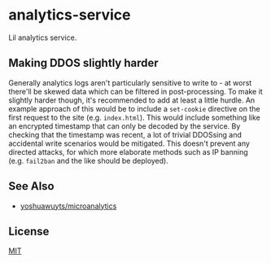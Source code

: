 # analytics-service
Lil analytics service.

## Making DDOS slightly harder
Generally analytics logs aren't particularly sensitive to write to - at worst
there'll be skewed data which can be filtered in post-processing. To make it
slightly harder though, it's recommended to add at least a little hurdle. An
example approach of this would be to include a `set-cookie` directive on the
first request to the site (e.g. `index.html`). This would include something
like an encrypted timestamp that can only be decoded by the service. By
checking that the timestamp was recent, a lot of trivial DDOSsing and
accidental write scenarios would be mitigated. This doesn't prevent any
directed attacks, for which more elaborate methods such as IP banning (e.g.
`fail2ban` and the like should be deployed).

## See Also
- [yoshuawuyts/microanalytics](https://github.com/yoshuawuyts/microanalytics)

## License
[MIT](https://tldrlegal.com/license/mit-license)

